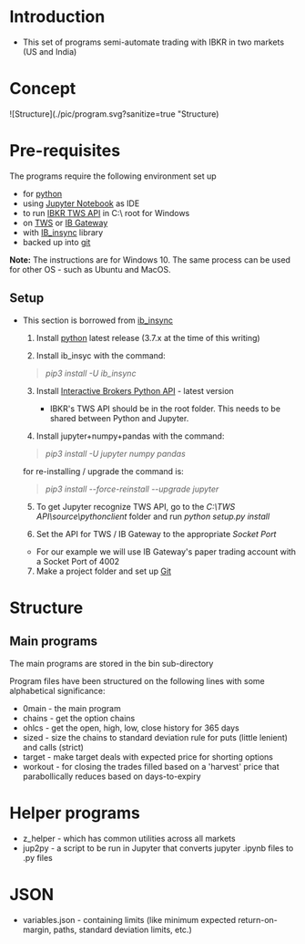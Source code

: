 # Introduction

* This set of programs semi-automate trading with IBKR in two markets (US and India)

# Concept
![Structure](./pic/program.svg?sanitize=true "Structure)

# Pre-requisites

The programs require the following environment set up 
 - for [python](https://www.python.org/downloads/)
 - using [Jupyter Notebook](http://jupyter.org/install) as IDE
 - to run [IBKR TWS API]( https://interactivebrokers.github.io/) in C:\ root for Windows
 - on [TWS](https://www.interactivebrokers.com.hk/en/index.php?f=16042) or [IB Gateway](https://www.interactivebrokers.com.hk/en/index.php?f=16457)
 - with [IB_insync](https://rawgit.com/erdewit/ib_insync/master/docs/html/readme.html#) library
 - backed up into [git](https://git-scm.com/downloads)
 
 **Note:** The instructions are for Windows 10. The same process can be used for other OS - such as Ubuntu and MacOS.
 
## Setup

* This section is borrowed from [ib_insync](https://rawgit.com/erdewit/ib_insync/master/docs/html/readme.html)

  1. Install [python](https://www.python.org/downloads/) latest release (3.7.x at the time of this writing)
  
  
  2. Install ib_insyc with the command: 
  > *pip3 install -U ib_insync*
  
  
  3. Install [Interactive Brokers Python API](http://interactivebrokers.github.io/) - latest version
     * IBKR's TWS API should be in the root folder. This needs to be shared between Python and Jupyter.
    
    
  4. Install jupyter+numpy+pandas with the command:
  > *pip3 install -U jupyter numpy pandas*
  
     for re-installing / upgrade the command is:
  > *pip3 install --force-reinstall --upgrade jupyter*
      
      
  5. To get Jupyter recognize TWS API, go to the *C:\TWS API\source\pythonclient* folder and run *python setup.py install*
    
    
  6. Set the API for TWS / IB Gateway to the appropriate _Socket Port_
    * For our example we will use IB Gateway's paper trading account with a Socket Port of 4002
    
  
  7. Make a project folder and set up [Git](http://rogerdudler.github.io/git-guide/)
  
# Structure

## Main programs

The main programs are stored in the bin sub-directory

Program files have been structured on the following lines with some alphabetical significance:
 - 0main   - the main program
 - chains  - get the option chains
 - ohlcs   - get the open, high, low, close history for 365 days
 - sized   - size the chains to standard deviation rule for puts (little lenient) and calls (strict)
 - target  - make target deals with expected price for shorting options
 - workout - for closing the trades filled based on a 'harvest' price that parabollically reduces based on days-to-expiry
 
# Helper programs
 - z_helper - which has common utilities across all markets
 - jup2py - a script to be run in Jupyter that converts jupyter .ipynb files to .py files
 
# JSON
 - variables.json - containing limits (like minimum expected return-on-margin, paths, standard deviation limits, etc.)
 
 
